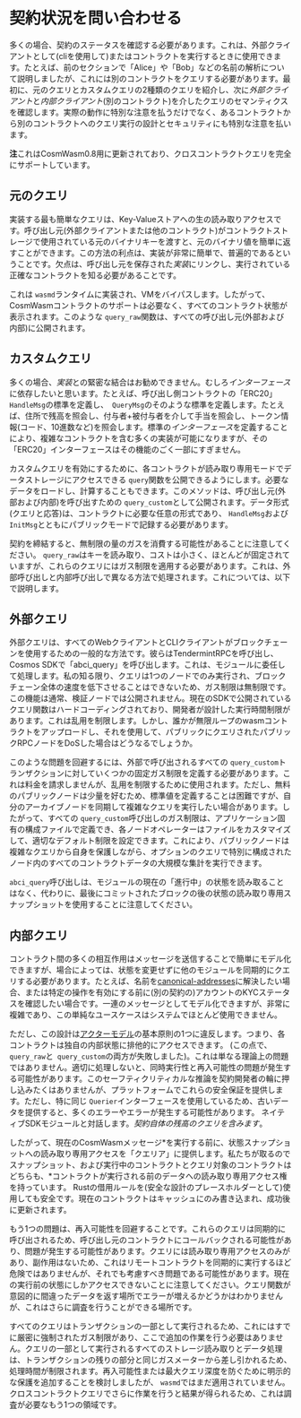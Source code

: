 # 契約状況を問い合わせる

多くの場合、契約のステータスを確認する必要があります。これは、外部クライアントとして(cliを使用して)またはコントラクトを実行するときに使用できます。たとえば、前のセクションで「Alice」や「Bob」などの名前の解析について説明しましたが、これには別のコントラクトをクエリする必要があります。最初に、元のクエリとカスタムクエリの2種類のクエリを紹介し、次に*外部クライアント*と*内部クライアント*(別のコントラクト)を介したクエリのセマンティクスを確認します。実際の動作に特別な注意を払うだけでなく、あるコントラクトから別のコントラクトへのクエリ実行の設計とセキュリティにも特別な注意を払います。

**注**これはCosmWasm0.8用に更新されており、クロスコントラクトクエリを完全にサポートしています。

## 元のクエリ

実装する最も簡単なクエリは、Key-Valueストアへの生の読み取りアクセスです。呼び出し元(外部クライアントまたは他のコントラクト)がコントラクトストレージで使用されている元のバイナリキーを渡すと、元のバイナリ値を簡単に返すことができます。この方法の利点は、実装が非常に簡単で、普遍的であるということです。欠点は、呼び出し元を保存された*実装*にリンクし、実行されている正確なコントラクトを知る必要があることです。

これは `wasmd`ランタイムに実装され、VMをバイパスします。したがって、CosmWasmコントラクトのサポートは必要なく、すべてのコントラクト状態が表示されます。このような `query_raw`関数は、すべての呼び出し元(外部および内部)に公開されます。

## カスタムクエリ

多くの場合、*実装*との緊密な結合はお勧めできません。むしろ*インターフェース*に依存したいと思います。たとえば、呼び出し側コントラクトの「ERC20」 `HandleMsg`の標準を定義し、` QueryMsg`のそのような標準を定義します。たとえば、住所で残高を照会し、付与者+被付与者を介して手当を照会し、トークン情報(コード、10進数など)を照会します。標準の*インターフェース*を定義することにより、複雑なコントラクトを含む多くの実装が可能になりますが、その「ERC20」インターフェースはその機能のごく一部にすぎません。

カスタムクエリを有効にするために、各コントラクトが読み取り専用モードでデータストレージにアクセスできる `query`関数を公開できるようにします。必要なデータをロードし、計算することもできます。このメソッドは、呼び出し元(外部および内部)を呼び出すための `query_custom`として公開されます。データ形式(クエリと応答)は、コントラクトに必要な任意の形式であり、 `HandleMsg`および` InitMsg`とともにパブリックモードで記録する必要があります。

契約を締結すると、無制限の量のガスを消費する可能性があることに注意してください。 `query_raw`はキーを読み取り、コストは小さく、ほとんどが固定されていますが、これらのクエリにはガス制限を適用する必要があります。これは、外部呼び出しと内部呼び出しで異なる方法で処理されます。これについては、以下で説明します。

## 外部クエリ

外部クエリは、すべてのWebクライアントとCLIクライアントがブロックチェーンを使用するための一般的な方法です。彼らはTendermintRPCを呼び出し、Cosmos SDKで「abci_query」を呼び出します。これは、モジュールに委任して処理します。私の知る限り、クエリは1つのノードでのみ実行され、ブロックチェーン全体の速度を低下させることはできないため、ガス制限は無制限です。この機能は通常、検証ノードでは公開されません。現在のSDKで公開されているクエリ関数はハードコーディングされており、開発者が設計した実行時間制限があります。これは乱用を制限します。しかし、誰かが無限ループのwasmコントラクトをアップロードし、それを使用して、パブリックにクエリされたパブリックRPCノードをDoSした場合はどうなるでしょうか。

このような問題を回避するには、外部で呼び出されるすべての `query_custom`トランザクションに対していくつかの固定ガス制限を定義する必要があります。これは料金を請求しませんが、乱用を制限するために使用されます。ただし、無料のパブリックノードは少量を好むため、標準値を定義することは困難ですが、自分のアーカイブノードを同期して複雑なクエリを実行したい場合があります。したがって、すべての `query_custom`呼び出しのガス制限は、アプリケーション固有の構成ファイルで定義でき、各ノードオペレーターはファイルをカスタマイズして、適切なデフォルト制限を設定できます。これにより、パブリックノードは複雑なクエリから自身を保護しながら、オプションのクエリで特別に構成されたノード内のすべてのコントラクトデータの大規模な集計を実行できます。

`abci_query`呼び出しは、モジュールの現在の「進行中」の状態を読み取ることはなく、代わりに、最後にコミットされたブロックの後の状態の読み取り専用スナップショットを使用することに注意してください。

## 内部クエリ

コントラクト間の多くの相互作用はメッセージを送信することで簡単にモデル化できますが、場合によっては、状態を変更せずに他のモジュールを同期的にクエリする必要があります。たとえば、名前を[canonical-addresses](./addresses#canonical-addresses)に解決したい場合、または特定の操作を有効にする前に(別の契約の)アカウントのKYCステータスを確認したい場合です。一連のメッセージとしてモデル化できますが、非常に複雑であり、この単純なユースケースはシステムでほとんど使用できません。

ただし、この設計は[アクターモデル](./actor)の基本原則の1つに違反します。つまり、各コントラクトは独自の内部状態に排他的にアクセスできます。 (この点で、 `query_raw`と` query_custom`の両方が失敗しました)。これは単なる理論上の問題ではありません。適切に処理しないと、同時実行性と再入可能性の問題が発生する可能性があります。このセーフティクリティカルな推論を契約開発者の輪に押し込みたくはありませんが、プラットフォームでこれらの安全保証を提供します。ただし、特に同じ `Querier`インターフェースを使用しているため、古いデータを提供すると、多くのエラーやエラーが発生する可能性があります。
ネイティブSDKモジュールと対話します。*契約自体の残高のクエリを含みます*。

したがって、現在のCosmWasmメッセージ*を実行する前に、状態スナップショットへの読み取り専用アクセスを「クエリア」に提供します。私たちが取るので
スナップショット、および実行中のコントラクトとクエリ対象のコントラクトはどちらも、*コントラクトが実行される前のデータへの読み取り専用アクセス権を持っています。
Rustの借用ルールを(安全な設計のプレースホルダーとして)使用しても安全です。現在のコントラクトはキャッシュにのみ書き込まれ、成功後に更新されます。

もう1つの問題は、再入可能性を回避することです。これらのクエリは同期的に呼び出されるため、呼び出し元のコントラクトにコールバックされる可能性があり、問題が発生する可能性があります。クエリには読み取り専用アクセスのみがあり、副作用はないため、これはリモートコントラクトを同期的に実行するほど危険ではありませんが、それでも考慮すべき問題である可能性があります。現在の実行前の状態にしかアクセスできないことに注意してください。クエリ関数が意図的に間違ったデータを返す場所でエラーが増えるかどうかはわかりませんが、これはさらに調査を行うことができる場所です。

すべてのクエリはトランザクションの一部として実行されるため、これにはすでに厳密に強制されたガス制限があり、ここで追加の作業を行う必要はありません。クエリの一部として実行されるすべてのストレージ読み取りとデータ処理は、トランザクションの残りの部分と同じガスメーターから差し引かれるため、処理時間が制限されます。再入可能性または最大クエリ深度を防ぐために明示的な保護を追加することを検討しましたが、 `wasmd`ではまだ適用されていません。クロスコントラクトクエリでさらに作業を行うと結果が得られるため、これは調査が必要なもう1つの領域です。
